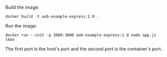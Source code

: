 Build the image:

`docker build -t aob-example-express:1.0 .`

Run the image:

`docker run --init -p 3000:3000 aob-example-express:1.0 node app.js lmao`

The first port is the host's port and the second port is the container's port.
